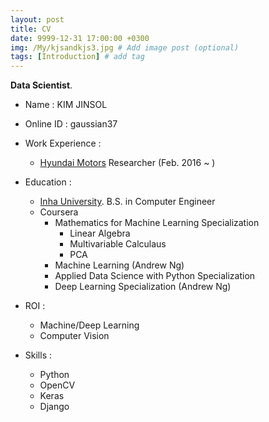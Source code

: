 ```yaml
---
layout: post
title: CV
date: 9999-12-31 17:00:00 +0300
img: /My/kjsandkjs3.jpg # Add image post (optional)
tags: [Introduction] # add tag
---
```


**Data Scientist**.

+ Name : KIM JINSOL

+ Online ID : gaussian37

+ Work Experience : 
    - [Hyundai Motors](https://www.hyundai.com/worldwide/en) Researcher (Feb. 2016 ~ )
    
+ Education :
    + [Inha University](http://www.inha.ac.kr/mbshome/mbs/eng/index.do). B.S. in Computer Engineer
    + Coursera
        + Mathematics for Machine Learning Specialization
            + Linear Algebra
            + Multivariable Calculaus
            + PCA
        + Machine Learning (Andrew Ng)
        + Applied Data Science with Python Specialization
        + Deep Learning Specialization (Andrew Ng)
                 
+ ROI :
    - Machine/Deep Learning      
    - Computer Vision    
    
+ Skills : 
    - Python
    - OpenCV
    - Keras     
    - Django